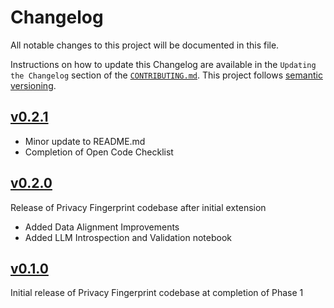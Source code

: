 # Changelog

All notable changes to this project will be documented in this file.

Instructions on how to update this Changelog are available in the `Updating the Changelog` section of the [`CONTRIBUTING.md`](./CONTRIBUTING.md).  This project follows [semantic versioning](https://semver.org/spec/v2.0.0.html).

## [v0.2.1](https://github.com/nhsengland/privfp-poc/releases/tag/v0.2.1)

- Minor update to README.md
- Completion of Open Code Checklist

## [v0.2.0](https://github.com/nhsengland/privfp-poc/releases/tag/v0.2.0)

Release of Privacy Fingerprint codebase after initial extension

- Added Data Alignment Improvements
- Added LLM Introspection and Validation notebook

## [v0.1.0](https://github.com/nhsengland/privfp-poc/releases/tag/v0.1.0)

Initial release of Privacy Fingerprint codebase at completion of Phase 1
